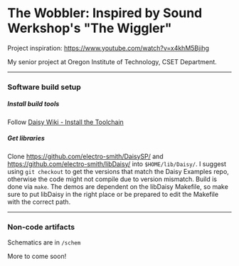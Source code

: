 # The Wobbler: Inspired by Sound Werkshop's "The Wiggler"

Project inspiration: https://www.youtube.com/watch?v=x4khM5Bjihg

My senior project at Oregon Institute of Technology, CSET Department.

----
### Software build setup
##### Install build tools
Follow [Daisy Wiki - Install the Toolchain](https://github.com/electro-smith/DaisyWiki/wiki/1.-Setting-Up-Your-Development-Environment#1-install-the-toolchain)
##### Get libraries
Clone https://github.com/electro-smith/DaisySP/ and https://github.com/electro-smith/libDaisy/ into `$HOME/lib/Daisy/`.
I suggest using `git checkout` to get the versions that match the Daisy Examples repo, otherwise the code might not compile due to version mismatch.
Build is done via `make`. The demos are dependent on the libDaisy Makefile, so make sure to put libDaisy in the right place or be prepared to edit the Makefile with the correct path.

---- 

### Non-code artifacts
Schematics are in `/schem`

More to come soon!
